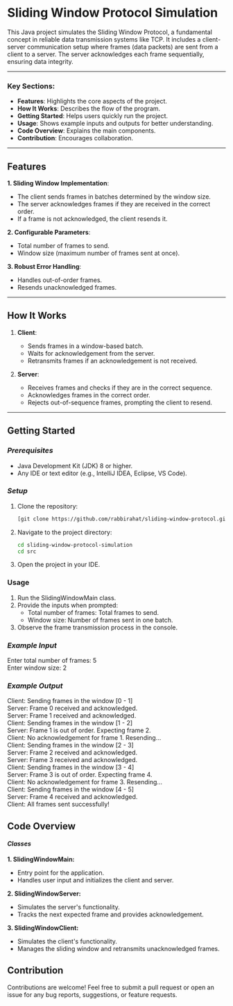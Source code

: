 # Sliding Window Protocol Simulation

This Java project simulates the Sliding Window Protocol, a fundamental concept in reliable data transmission systems like TCP. It includes a client-server communication setup where frames (data packets) are sent from a client to a server. The server acknowledges each frame sequentially, ensuring data integrity.

---
### Key Sections:
- **Features**: Highlights the core aspects of the project.
- **How It Works**: Describes the flow of the program.
- **Getting Started**: Helps users quickly run the project.
- **Usage**: Shows example inputs and outputs for better understanding.
- **Code Overview**: Explains the main components.
- **Contribution**: Encourages collaboration.
---

## Features

**1. Sliding Window Implementation**:
- The client sends frames in batches determined by the window size.
- The server acknowledges frames if they are received in the correct order.
- If a frame is not acknowledged, the client resends it.

**2. Configurable Parameters**:
- Total number of frames to send.
- Window size (maximum number of frames sent at once).

**3. Robust Error Handling**:
- Handles out-of-order frames.
- Resends unacknowledged frames.

---

## How It Works

1. **Client**:
    - Sends frames in a window-based batch.
    - Waits for acknowledgement from the server.
    - Retransmits frames if an acknowledgement is not received.

2. **Server**:
    - Receives frames and checks if they are in the correct sequence.
    - Acknowledges frames in the correct order.
    - Rejects out-of-sequence frames, prompting the client to resend.

---

## Getting Started

### *Prerequisites*

- Java Development Kit (JDK) 8 or higher.
- Any IDE or text editor (e.g., IntelliJ IDEA, Eclipse, VS Code).

### *Setup*

1. Clone the repository:
   ```bash
   [git clone https://github.com/rabbirahat/sliding-window-protocol.git](https://github.com/rabbirahat/sliding-window-protocol-simulation.git)

2. Navigate to the project directory:
   ```bash
   cd sliding-window-protocol-simulation
   cd src
   
3. Open the project in your IDE.

### Usage
1. Run the SlidingWindowMain class.
2. Provide the inputs when prompted:
   - Total number of frames: Total frames to send.
   - Window size: Number of frames sent in one batch.
3. Observe the frame transmission process in the console.

### *Example Input*
Enter total number of frames: 5\
Enter window size: 2
### *Example Output*
Client: Sending frames in the window [0 - 1]\
Server: Frame 0 received and acknowledged.\
Server: Frame 1 received and acknowledged.\
Client: Sending frames in the window [1 - 2]\
Server: Frame 1 is out of order. Expecting frame 2.\
Client: No acknowledgement for frame 1. Resending...\
Client: Sending frames in the window [2 - 3]\
Server: Frame 2 received and acknowledged.\
Server: Frame 3 received and acknowledged.\
Client: Sending frames in the window [3 - 4]\
Server: Frame 3 is out of order. Expecting frame 4.\
Client: No acknowledgement for frame 3. Resending...\
Client: Sending frames in the window [4 - 5]\
Server: Frame 4 received and acknowledged.\
Client: All frames sent successfully!

## Code Overview
#### *Classes*
**1. SlidingWindowMain:**
- Entry point for the application.
- Handles user input and initializes the client and server.

**2. SlidingWindowServer:**
- Simulates the server's functionality.
- Tracks the next expected frame and provides acknowledgement.

**3. SlidingWindowClient:**
- Simulates the client's functionality.
- Manages the sliding window and retransmits unacknowledged frames.

## Contribution
Contributions are welcome! Feel free to submit a pull request or open an issue for any bug reports, suggestions, or feature requests.



